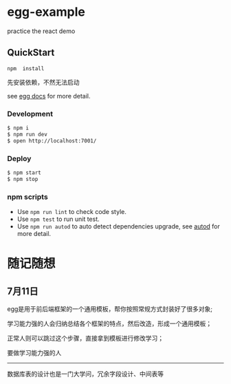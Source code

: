 # egg-example

practice the react demo

## QuickStart

```
npm  install 
```

先安装依赖，不然无法启动

see [egg docs][egg] for more detail.

### Development

```bash
$ npm i
$ npm run dev
$ open http://localhost:7001/
```

### Deploy

```bash
$ npm start
$ npm stop
```

### npm scripts

- Use `npm run lint` to check code style.
- Use `npm test` to run unit test.
- Use `npm run autod` to auto detect dependencies upgrade, see [autod](https://www.npmjs.com/package/autod) for more detail.

# 随记随想

## 7月11日

egg是用于前后端框架的一个通用模板，帮你按照常规方式封装好了很多对象;

学习能力强的人会归纳总结各个框架的特点，然后改造，形成一个通用模板；

正常人则可以跳过这个步骤，直接拿到模板进行修改学习；

要做学习能力强的人

---

数据库表的设计也是一门大学问，冗余字段设计、中间表等

[egg]: https://eggjs.org
